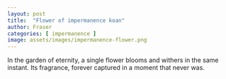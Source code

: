 ```yaml
---
layout: post
title:  "Flower of impermanence koan"
author: Fraser
categories: [ impermanence ]
image: assets/images/impermanence-flower.png
---
```

In the garden of eternity, a single flower blooms and withers in the same instant. Its fragrance, forever captured in a moment that never was.